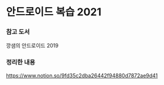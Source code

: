 # 안드로이드 복습 2021

### 참고 도서
깡샘의 안드로이드 2019


### 정리한 내용
https://www.notion.so/9fd35c2dba26442f94880d7872ae9d41
